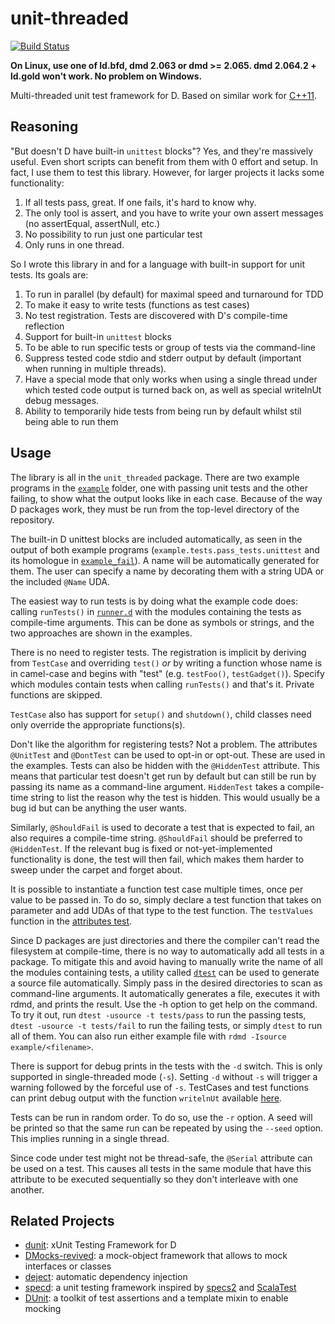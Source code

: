 unit-threaded
=============
[![Build Status](https://travis-ci.org/atilaneves/unit-threaded.png?branch=master)](https://travis-ci.org/atilaneves/unit-threaded)

**On Linux, use one of ld.bfd, dmd 2.063 or dmd >= 2.065. dmd 2.064.2 + ld.gold won't work. No problem on Windows.**

Multi-threaded unit test framework for D. Based on similar work for
[C++11](https://bitbucket.org/atilaneves/unit-thread).

Reasoning
---------

"But doesn't D have built-in `unittest` blocks"? Yes, and they're
massively useful. Even short scripts can benefit from them with 0
effort and setup. In fact, I use them to test this library. However,
for larger projects it lacks some functionality:

1. If all tests pass, great. If one fails, it's hard to know why.
2. The only tool is assert, and you have to write your own assert
   messages (no assertEqual, assertNull, etc.)
3. No possibility to run just one particular test
4. Only runs in one thread.

So I wrote this library in and for a language with built-in support
for unit tests. Its goals are:

1. To run in parallel (by default) for maximal speed and turnaround
for TDD
2. To make it easy to write tests (functions as test cases)
3. No test registration. Tests are discovered with D's compile-time
reflection
4. Support for built-in `unittest` blocks
5. To be able to run specific tests or group of tests via
the command-line
6. Suppress tested code stdio and stderr output by default (important
when running in multiple threads).
7. Have a special mode that only works when using a single thread
under which tested code output is turned back on, as well as special
writelnUt debug messages.
8. Ability to temporarily hide tests from being run by default whilst
stil being able to run them

Usage
-----

The library is all in the `unit_threaded` package. There are two
example programs in the [`example`](example/) folder, one with passing
unit tests and the other failing, to show what the output looks like
in each case. Because of the way D packages work, they must be run
from the top-level directory of the repository.

The built-in D unittest blocks are included automatically, as seen in
the output of both example programs
(`example.tests.pass_tests.unittest` and its homologue in
[`example_fail`](example/example_fail)). A name will be automatically
generated for them. The user can specify a name by decorating them
with a string UDA or the included `@Name` UDA.

The easiest way to run tests is by doing what the example code does:
calling `runTests()` in [`runner.d`](unit_threaded/runner.d) with
the modules containing the tests as compile-time arguments. This can
be done as symbols or strings, and the two approaches are shown in
the examples.

There is no need to register tests. The registration is implicit by
deriving from `TestCase` and overriding `test()` *or* by writing a
function whose name is in camel-case and begins with "test"
(e.g. `testFoo()`, `testGadget()`).  Specify which modules contain
tests when calling `runTests()` and that's it. Private functions
are skipped.

`TestCase` also has support for `setup()` and `shutdown()`, child
classes need only override the appropriate functions(s).

Don't like the algorithm for registering tests? Not a problem. The
attributes `@UnitTest` and `@DontTest` can be used to opt-in or
opt-out. These are used in the examples.
Tests can also be hidden with the `@HiddenTest` attribute. This means
that particular test doesn't get run by default but can still be run
by passing its name as a command-line argument. `HiddenTest` takes
a compile-time string to list the reason why the test is hidden. This
would usually be a bug id but can be anything the user wants.

Similarly, `@ShouldFail` is used to decorate a test that is
expected to fail, an also requires a compile-time string.
`@ShouldFail` should be preferred to `@HiddenTest`. If the
relevant bug is fixed or not-yet-implemented functionality is done,
the test will then fail, which makes them harder to sweep
under the carpet and forget about.

It is possible to instantiate a function test case multiple times,
once per value to be passed in. To do so, simply declare a test
function that takes on parameter and add UDAs of that type to
the test function. The `testValues` function in the
[attributes test](tests/pass/attributes.d).

Since D packages are just directories and there the compiler can't
read the filesystem at compile-time, there is no way to automatically
add all tests in a package.  To mitigate this and avoid having to
manually write the name of all the modules containing tests, a utility
called [`dtest`](https://github.com/atilaneves/dtest) can be used to
generate a source file automatically. Simply pass in the desired
directories to scan as command-line arguments. It automatically
generates a file, executes it with rdmd, and prints the result.
Use the -h option to get help on the command. To try it out,
run `dtest -usource -t tests/pass` to run the passing tests,
`dtest -usource -t tests/fail` to run the failing tests,
or simply `dtest` to run all of them. You can also run
either example file with `rdmd -Isource example/<filename>`.

There is support for debug prints in the tests with the `-d` switch.
This is only supported in single-threaded mode (`-s`). Setting `-d`
without `-s` will trigger a warning followed by the forceful use of
`-s`.  TestCases and test functions can print debug output with the
function `writelnUt` available [here](source/unit_threaded/io.d).

Tests can be run in random order. To do so, use the `-r` option.
A seed will be printed so that the same run can be repeated by
using the `--seed` option. This implies running in a single thread.

Since code under test might not be thread-safe, the `@Serial`
attribute can be used on a test. This causes all tests in the same
module that have this attribute to be executed sequentially so they
don't interleave with one another.

Related Projects
----------------
- [dunit](https://github.com/linkrope/dunit):
  xUnit Testing Framework for D
- [DMocks-revived](https://github.com/QAston/DMocks-revived):
  a mock-object framework that allows to mock interfaces or classes
- [deject](https://github.com/bgertzfield/deject): automatic dependency injection
- [specd](https://github.com/jostly/specd):
  a unit testing framework inspired by [specs2](http://etorreborre.github.io/specs2/) and [ScalaTest](http://www.scalatest.org)
- [DUnit](https://github.com/kalekold/dunit):
  a toolkit of test assertions and a template mixin to enable mocking
